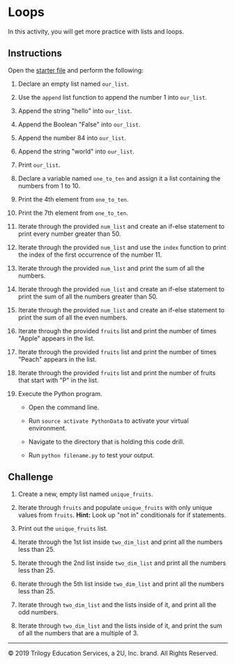 # Loops

In this activity, you will get more practice with lists and loops.

## Instructions

Open the [starter file](Unsolved/loops-01.py) and perform the following:

1. Declare an empty list named `our_list`.

2. Use the `append` list function to append the number 1 into `our_list`.

3. Append the string "hello" into `our_list`.

4. Append the Boolean "False" into `our_list`.

5. Append the number 84 into `our_list`.

6. Append the string "world" into `our_list`.

7. Print `our_list`.

8. Declare a variable named `one_to_ten` and assign it a list containing the numbers from 1 to 10.

9. Print the 4th element from `one_to_ten`.

10. Print the 7th element from `one_to_ten`.

11. Iterate through the provided `num_list` and create an if-else statement to print every number greater than 50.

12. Iterate through the provided `num_list` and use the `index` function to print the index of the first occurrence of the number 11.

13. Iterate through the provided `num_list` and print the sum of all the numbers.

14. Iterate through the provided `num_list` and create an if-else statement to print the sum of all the numbers greater than 50.

15. Iterate through the provided `num_list` and create an if-else statement to print the sum of all the even numbers.

16. Iterate through the provided `fruits` list and print the number of times "Apple" appears in the list.

17. Iterate through the provided `fruits` list and print the number of times "Peach" appears in the list.

18. Iterate through the provided `fruits` list and print the number of fruits that start with "P" in the list.

19. Execute the Python program.

    * Open the command line.

    * Run `source activate PythonData` to activate your virtual environment.

    * Navigate to the directory that is holding this code drill.

    * Run `python filename.py` to test your output.

## Challenge

1. Create a new, empty list named `unique_fruits`.

2. Iterate through `fruits` and populate `unique_fruits` with only unique values from `fruits`. **Hint:** Look up "not in" conditionals for if statements.

3. Print out the `unique_fruits` list.

4. Iterate through the 1st list inside `two_dim_list` and print all the numbers less than 25.

5. Iterate through the 2nd list inside `two_dim_list` and print all the numbers less than 25.

6. Iterate through the 5th list inside `two_dim_list` and print all the numbers less than 25.

7. Iterate through `two_dim_list` and the lists inside of it, and print all the odd numbers.

8. Iterate through `two_dim_list` and the lists inside of it, and print the sum of all the numbers that are a multiple of 3.

---

© 2019 Trilogy Education Services, a 2U, Inc. brand. All Rights Reserved.
